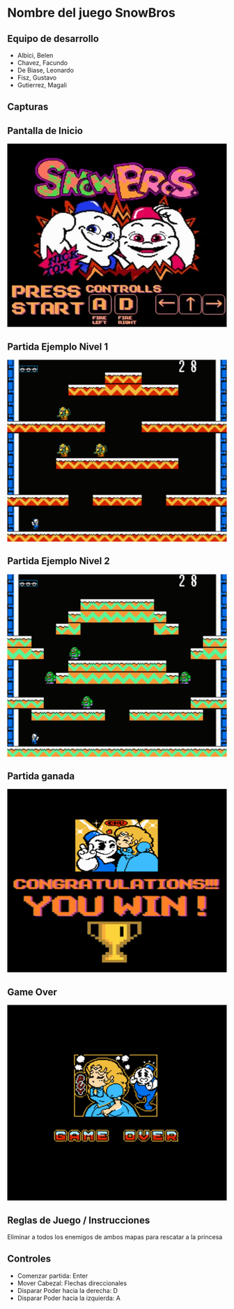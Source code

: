 # Nombre del juego SnowBros

## Equipo de desarrollo

- Albici, Belen
- Chavez, Facundo
- De Biase, Leonardo
- Fisz, Gustavo
- Gutierrez, Magali

## Capturas 

## Pantalla de Inicio
![inicio](./assets/imagenFondo.jpg)

## Partida Ejemplo Nivel 1
![juego](./assets/screenshots/juegoEjemplo1.jpeg)

## Partida Ejemplo Nivel 2
![juego](./assets/screenshots/juegoEjemplo2.jpeg)

## Partida ganada
![ganada](./assets/Win/WinImage.png)

## Game Over
![over](./assets/gameOver/gameOver4.png)

## Reglas de Juego / Instrucciones
Eliminar a todos los enemigos de ambos mapas para rescatar a la princesa

## Controles
- Comenzar partida: Enter
- Mover Cabezal: Flechas direccionales
- Disparar Poder hacia la derecha: D
- Disparar Poder hacia la izquierda: A
